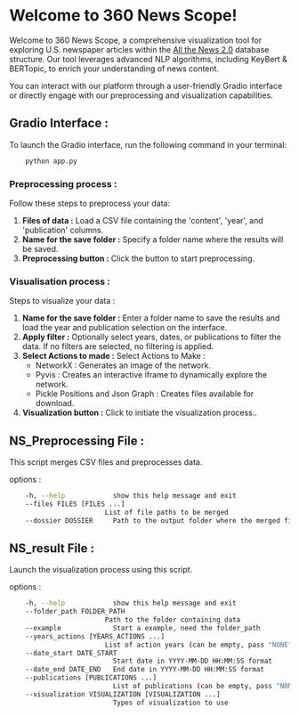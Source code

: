 # Welcome to 360 News Scope!
Welcome to 360 News Scope, a comprehensive visualization tool for exploring U.S. newspaper articles within the [All the News 2.0](https://components.one/datasets/all-the-news-2-news-articles-dataset) database structure. Our tool leverages advanced NLP algorithms, including KeyBert & BERTopic, to enrich your understanding of news content.

You can interact with our platform through a user-friendly Gradio interface or directly engage with our preprocessing and visualization capabilities.

## Gradio Interface : 

To launch the Gradio interface, run the following command in your terminal:
```bash
    python app.py
```
### Preprocessing process :

Follow these steps to preprocess your data:

1. **Files of data :**  Load a CSV file containing the 'content', 'year', and 'publication' columns.
2. **Name for the save folder :** Specify a folder name where the results will be saved.
3. **Preprocessing button :** Click the button to start preprocessing.

### Visualisation process :

Steps to visualize your data :

1. **Name for the save folder :** Enter a folder name to save the results and load the year and publication selection on the interface.
2. **Apply filter :** Optionally select years, dates, or publications to filter the data. If no filters are selected, no filtering is applied.
3. **Select Actions to made :** Select Actions to Make :
    - NetworkX : Generates an image of the network.
    - Pyvis : Creates an interactive iframe to dynamically explore the network.
    - Pickle Positions and Json Graph : Creates files available for download.
4. **Visualization button :** Click to initiate the visualization process..

## NS_Preprocessing File : 

This script merges CSV files and preprocesses data.

options :
```bash
    -h, --help            show this help message and exit
    --files FILES [FILES ...]
                        List of file paths to be merged
    --dossier DOSSIER     Path to the output folder where the merged file will be stored
```
## NS_result File : 

Launch the visualization process using this script.

options :
```bash
    -h, --help            show this help message and exit
    --folder_path FOLDER_PATH
                        Path to the folder containing data
    --example             Start a example, need the folder_path
    --years_actions [YEARS_ACTIONS ...]
                        List of action years (can be empty, pass "NONE")
    --date_start DATE_START
                          Start date in YYYY-MM-DD HH:MM:SS format
    --date_end DATE_END   End date in YYYY-MM-DD HH:MM:SS format
    --publications [PUBLICATIONS ...]
                          List of publications (can be empty, pass "NONE")
    --visualization VISUALIZATION [VISUALIZATION ...]
                          Types of visualization to use
```
                        
